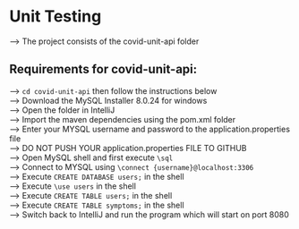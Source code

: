 # Unit Testing

--> The project consists of the covid-unit-api folder<br />

## Requirements for covid-unit-api:
--> `cd covid-unit-api` then follow the instructions below<br />
--> Download the MySQL Installer 8.0.24 for windows<br/>
--> Open the folder in IntelliJ<br />
--> Import the maven dependencies using the pom.xml folder<br/>
--> Enter your MYSQL username and password to the application.properties file<br/>
--> DO NOT PUSH YOUR application.properties FILE TO GITHUB<br/>
--> Open MySQL shell and first execute `\sql`<br/>
--> Connect to MYSQL using `\connect {username}@localhost:3306`<br />
--> Execute `CREATE DATABASE users;` in the shell<br />
--> Execute `\use users` in the shell<br />
--> Execute `CREATE TABLE users;` in the shell<br />
--> Execute `CREATE TABLE symptoms;` in the shell<br />
--> Switch back to IntelliJ and run the program which will start on port 8080<br/>
